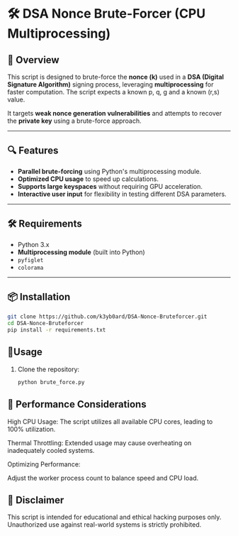 # 🛠️ DSA Nonce Brute-Forcer (CPU Multiprocessing)


## 🚀 Overview  
This script is designed to brute-force the **nonce (k)** used in a **DSA (Digital Signature Algorithm)** signing process, leveraging **multiprocessing** for faster computation.  The script expects a known p, q, g and a known (r,s) value.

It targets **weak nonce generation vulnerabilities** and attempts to recover the **private key** using a brute-force approach.  

---

## 🔍 Features  
- **Parallel brute-forcing** using Python's multiprocessing module.  
- **Optimized CPU usage** to speed up calculations.  
- **Supports large keyspaces** without requiring GPU acceleration.  
- **Interactive user input** for flexibility in testing different DSA parameters.  

---

## 🛠️ Requirements  
- Python 3.x  
- **Multiprocessing module** (built into Python)  
- `pyfiglet`
- `colorama`

---

## 📦 Installation
```bash
git clone https://github.com/k3yb0ard/DSA-Nonce-Bruteforcer.git  
cd DSA-Nonce-Bruteforcer  
pip install -r requirements.txt  
```
## 🔹Usage

1. Clone the repository:
   ```sh
   python brute_force.py

## 🔹 Performance Considerations
High CPU Usage: The script utilizes all available CPU cores, leading to 100% utilization.

Thermal Throttling: Extended usage may cause overheating on inadequately cooled systems.

Optimizing Performance:

Adjust the worker process count to balance speed and CPU load.

## 🔹 Disclaimer
This script is intended for educational and ethical hacking purposes only.
Unauthorized use against real-world systems is strictly prohibited.
